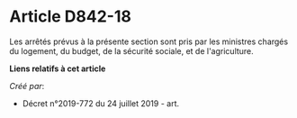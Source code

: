 # Article D842-18

Les arrêtés prévus à la présente section sont pris par les ministres chargés du logement, du budget, de la sécurité sociale,
et de l'agriculture.

**Liens relatifs à cet article**

_Créé par_:

  - Décret n°2019-772 du 24 juillet 2019 - art.
